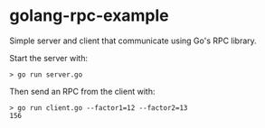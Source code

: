 # golang-rpc-example
Simple server and client that communicate using Go's RPC library.

Start the server with:

    > go run server.go

Then send an RPC from the client with:

    > go run client.go --factor1=12 --factor2=13
    156
